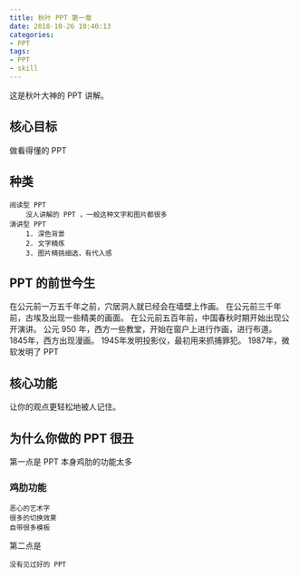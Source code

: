 ```yaml
---
title: 秋叶 PPT 第一章
date: 2018-10-26 10:40:13
categories:
- PPT
tags:
- PPT
- skill
---
```

这是秋叶大神的 PPT 讲解。
<!-- more -->
## 核心目标
做看得懂的 PPT
## 种类

	阅读型 PPT
		没人讲解的 PPT ，一般这种文字和图片都很多
	演讲型 PPT
		1. 深色背景
		2. 文字精炼
		3. 图片精挑细选，有代入感
		
## PPT 的前世今生
在公元前一万五千年之前，穴居洞人就已经会在墙壁上作画。
在公元前三千年前，古埃及出现一些精美的画面。
在公元前五百年前，中国春秋时期开始出现公开演讲。
公元 950 年，西方一些教堂，开始在窗户上进行作画，进行布道。
1845年，西方出现漫画。
1945年发明投影仪，最初用来抓捕罪犯。
1987年，微软发明了 PPT
## 核心功能
让你的观点更轻松地被人记住。
## 为什么你做的 PPT 很丑
第一点是 PPT 本身鸡肋的功能太多
### 鸡肋功能
	
	恶心的艺术字
	很多的切换效果
	自带很多模板
	
第二点是

	没有见过好的 PPT
	  
